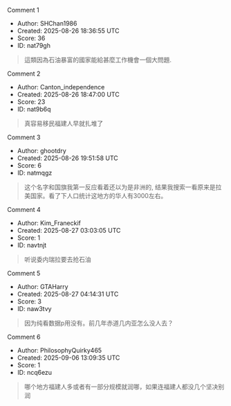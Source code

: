 Comment 1

- Author: SHChan1986
- Created: 2025-08-26 18:36:55 UTC
- Score: 36
- ID: nat79gh

> 這類因為石油暴富的國家能給甚麼工作機會一個大問題.

Comment 2

- Author: Canton_independence
- Created: 2025-08-26 18:47:00 UTC
- Score: 23
- ID: nat9b6q

> 真容易移民福建人早就扎堆了

Comment 3

- Author: ghootdry
- Created: 2025-08-26 19:51:58 UTC
- Score: 6
- ID: natmqgz

> 这个名字和国旗我第一反应看着还以为是非洲的,  结果我搜索一看原来是拉美国家。看了下人口统计这地方的华人有3000左右。

Comment 4

- Author: Kim_Franeckif
- Created: 2025-08-27 03:03:05 UTC
- Score: 1
- ID: navtnjt

> 听说委内瑞拉要去抢石油

Comment 5

- Author: GTAHarry
- Created: 2025-08-27 04:14:31 UTC
- Score: 3
- ID: naw3tvy

> 因为纯看数据p用没有。前几年赤道几内亚怎么没人去？

Comment 6

- Author: PhilosophyQuirky465
- Created: 2025-09-06 13:09:35 UTC
- Score: 1
- ID: ncq6ezu

> 哪个地方福建人多或者有一部分规模就润哪，如果连福建人都没几个坚决别润

